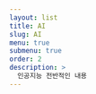 ```yaml
---
layout: list
title: AI
slug: AI
menu: true
submenu: true
order: 2
description: >
  인공지능 전반적인 내용
---
```

